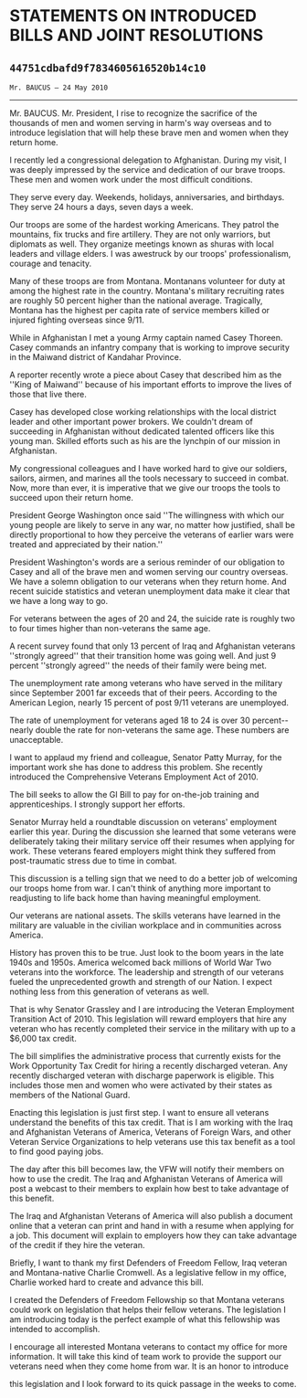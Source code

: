# STATEMENTS ON INTRODUCED BILLS AND JOINT RESOLUTIONS
## `44751cdbafd9f7834605616520b14c10`
`Mr. BAUCUS — 24 May 2010`

---


Mr. BAUCUS. Mr. President, I rise to recognize the sacrifice of the 
thousands of men and women serving in harm's way overseas and to 
introduce legislation that will help these brave men and women when 
they return home.

I recently led a congressional delegation to Afghanistan. During my 
visit, I was deeply impressed by the service and dedication of our 
brave troops. These men and women work under the most difficult 
conditions.

They serve every day. Weekends, holidays, anniversaries, and 
birthdays. They serve 24 hours a days, seven days a week.

Our troops are some of the hardest working Americans. They patrol the 
mountains, fix trucks and fire artillery. They are not only warriors, 
but diplomats as well. They organize meetings known as shuras with 
local leaders and village elders. I was awestruck by our troops' 
professionalism, courage and tenacity.

Many of these troops are from Montana. Montanans volunteer for duty 
at among the highest rate in the country. Montana's military recruiting 
rates are roughly 50 percent higher than the national average. 
Tragically, Montana has the highest per capita rate of service members 
killed or injured fighting overseas since 9/11.

While in Afghanistan I met a young Army captain named Casey Thoreen. 
Casey commands an infantry company that is working to improve security 
in the Maiwand district of Kandahar Province.

A reporter recently wrote a piece about Casey that described him as 
the ''King of Maiwand'' because of his important efforts to improve the 
lives of those that live there.

Casey has developed close working relationships with the local 
district leader and other important power brokers. We couldn't dream of 
succeeding in Afghanistan without dedicated talented officers like this 
young man. Skilled efforts such as his are the lynchpin of our mission 
in Afghanistan.

My congressional colleagues and I have worked hard to give our 
soldiers, sailors, airmen, and marines all the tools necessary to 
succeed in combat. Now, more than ever, it is imperative that we give 
our troops the tools to succeed upon their return home.

President George Washington once said ''The willingness with which 
our young people are likely to serve in any war, no matter how 
justified, shall be directly proportional to how they perceive the 
veterans of earlier wars were treated and appreciated by their 
nation.''

President Washington's words are a serious reminder of our obligation 
to Casey and all of the brave men and women serving our country 
overseas. We have a solemn obligation to our veterans when they return 
home. And recent suicide statistics and veteran unemployment data make 
it clear that we have a long way to go.


For veterans between the ages of 20 and 24, the suicide rate is 
roughly two to four times higher than non-veterans the same age.

A recent survey found that only 13 percent of Iraq and Afghanistan 
veterans ''strongly agreed'' that their transition home was going well. 
And just 9 percent ''strongly agreed'' the needs of their family were 
being met.

The unemployment rate among veterans who have served in the military 
since September 2001 far exceeds that of their peers. According to the 
American Legion, nearly 15 percent of post 
9/11 veterans are unemployed.

The rate of unemployment for veterans aged 18 to 24 is over 30 
percent--nearly double the rate for non-veterans the same age. These 
numbers are unacceptable.

I want to applaud my friend and colleague, Senator Patty Murray, for 
the important work she has done to address this problem. She recently 
introduced the Comprehensive Veterans Employment Act of 2010.

The bill seeks to allow the GI Bill to pay for on-the-job training 
and apprenticeships. I strongly support her efforts.

Senator Murray held a roundtable discussion on veterans' employment 
earlier this year. During the discussion she learned that some veterans 
were deliberately taking their military service off their resumes when 
applying for work. These veterans feared employers might think they 
suffered from post-traumatic stress due to time in combat.

This discussion is a telling sign that we need to do a better job of 
welcoming our troops home from war. I can't think of anything more 
important to readjusting to life back home than having meaningful 
employment.

Our veterans are national assets. The skills veterans have learned in 
the military are valuable in the civilian workplace and in communities 
across America.

History has proven this to be true. Just look to the boom years in 
the late 1940s and 1950s. America welcomed back millions of World War 
Two veterans into the workforce. The leadership and strength of our 
veterans fueled the unprecedented growth and strength of our Nation. I 
expect nothing less from this generation of veterans as well.

That is why Senator Grassley and I are introducing the Veteran 
Employment Transition Act of 2010. This legislation will reward 
employers that hire any veteran who has recently completed their 
service in the military with up to a $6,000 tax credit.

The bill simplifies the administrative process that currently exists 
for the Work Opportunity Tax Credit for hiring a recently discharged 
veteran. Any recently discharged veteran with discharge paperwork is 
eligible. This includes those men and women who were activated by their 
states as members of the National Guard.

Enacting this legislation is just first step. I want to ensure all 
veterans understand the benefits of this tax credit. That is I am 
working with the Iraq and Afghanistan Veterans of America, Veterans of 
Foreign Wars, and other Veteran Service Organizations to help veterans 
use this tax benefit as a tool to find good paying jobs.

The day after this bill becomes law, the VFW will notify their 
members on how to use the credit. The Iraq and Afghanistan Veterans of 
America will post a webcast to their members to explain how best to 
take advantage of this benefit.

The Iraq and Afghanistan Veterans of America will also publish a 
document online that a veteran can print and hand in with a resume when 
applying for a job. This document will explain to employers how they 
can take advantage of the credit if they hire the veteran.

Briefly, I want to thank my first Defenders of Freedom Fellow, Iraq 
veteran and Montana-native Charlie Cromwell. As a legislative fellow in 
my office, Charlie worked hard to create and advance this bill.

I created the Defenders of Freedom Fellowship so that Montana 
veterans could work on legislation that helps their fellow veterans. 
The legislation I am introducing today is the perfect example of what 
this fellowship was intended to accomplish.

I encourage all interested Montana veterans to contact my office for 
more information. It will take this kind of team work to provide the 
support our veterans need when they come home from war. It is an honor 
to introduce


this legislation and I look forward to its quick passage in the weeks 
to come.